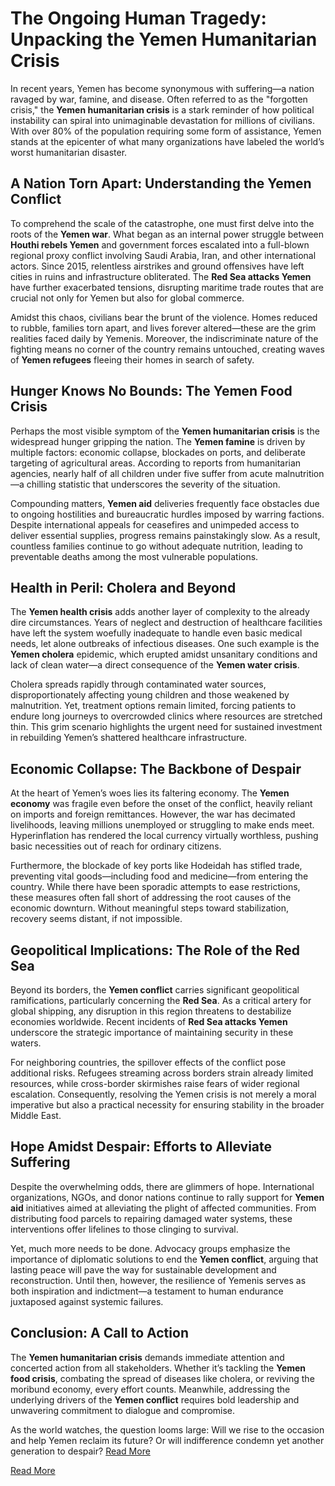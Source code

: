 # The Ongoing Human Tragedy: Unpacking the Yemen Humanitarian Crisis  

In recent years, Yemen has become synonymous with suffering—a nation ravaged by war, famine, and disease. Often referred to as the "forgotten crisis," the **Yemen humanitarian crisis** is a stark reminder of how political instability can spiral into unimaginable devastation for millions of civilians. With over 80% of the population requiring some form of assistance, Yemen stands at the epicenter of what many organizations have labeled the world’s worst humanitarian disaster.

## A Nation Torn Apart: Understanding the Yemen Conflict  

To comprehend the scale of the catastrophe, one must first delve into the roots of the **Yemen war**. What began as an internal power struggle between **Houthi rebels Yemen** and government forces escalated into a full-blown regional proxy conflict involving Saudi Arabia, Iran, and other international actors. Since 2015, relentless airstrikes and ground offensives have left cities in ruins and infrastructure obliterated. The **Red Sea attacks Yemen** have further exacerbated tensions, disrupting maritime trade routes that are crucial not only for Yemen but also for global commerce.

Amidst this chaos, civilians bear the brunt of the violence. Homes reduced to rubble, families torn apart, and lives forever altered—these are the grim realities faced daily by Yemenis. Moreover, the indiscriminate nature of the fighting means no corner of the country remains untouched, creating waves of **Yemen refugees** fleeing their homes in search of safety.

## Hunger Knows No Bounds: The Yemen Food Crisis  

Perhaps the most visible symptom of the **Yemen humanitarian crisis** is the widespread hunger gripping the nation. The **Yemen famine** is driven by multiple factors: economic collapse, blockades on ports, and deliberate targeting of agricultural areas. According to reports from humanitarian agencies, nearly half of all children under five suffer from acute malnutrition—a chilling statistic that underscores the severity of the situation.

Compounding matters, **Yemen aid** deliveries frequently face obstacles due to ongoing hostilities and bureaucratic hurdles imposed by warring factions. Despite international appeals for ceasefires and unimpeded access to deliver essential supplies, progress remains painstakingly slow. As a result, countless families continue to go without adequate nutrition, leading to preventable deaths among the most vulnerable populations.

## Health in Peril: Cholera and Beyond  

The **Yemen health crisis** adds another layer of complexity to the already dire circumstances. Years of neglect and destruction of healthcare facilities have left the system woefully inadequate to handle even basic medical needs, let alone outbreaks of infectious diseases. One such example is the **Yemen cholera** epidemic, which erupted amidst unsanitary conditions and lack of clean water—a direct consequence of the **Yemen water crisis**.

Cholera spreads rapidly through contaminated water sources, disproportionately affecting young children and those weakened by malnutrition. Yet, treatment options remain limited, forcing patients to endure long journeys to overcrowded clinics where resources are stretched thin. This grim scenario highlights the urgent need for sustained investment in rebuilding Yemen’s shattered healthcare infrastructure.

## Economic Collapse: The Backbone of Despair  

At the heart of Yemen’s woes lies its faltering economy. The **Yemen economy** was fragile even before the onset of the conflict, heavily reliant on imports and foreign remittances. However, the war has decimated livelihoods, leaving millions unemployed or struggling to make ends meet. Hyperinflation has rendered the local currency virtually worthless, pushing basic necessities out of reach for ordinary citizens.

Furthermore, the blockade of key ports like Hodeidah has stifled trade, preventing vital goods—including food and medicine—from entering the country. While there have been sporadic attempts to ease restrictions, these measures often fall short of addressing the root causes of the economic downturn. Without meaningful steps toward stabilization, recovery seems distant, if not impossible.

## Geopolitical Implications: The Role of the Red Sea  

Beyond its borders, the **Yemen conflict** carries significant geopolitical ramifications, particularly concerning the **Red Sea**. As a critical artery for global shipping, any disruption in this region threatens to destabilize economies worldwide. Recent incidents of **Red Sea attacks Yemen** underscore the strategic importance of maintaining security in these waters.

For neighboring countries, the spillover effects of the conflict pose additional risks. Refugees streaming across borders strain already limited resources, while cross-border skirmishes raise fears of wider regional escalation. Consequently, resolving the Yemen crisis is not merely a moral imperative but also a practical necessity for ensuring stability in the broader Middle East.

## Hope Amidst Despair: Efforts to Alleviate Suffering  

Despite the overwhelming odds, there are glimmers of hope. International organizations, NGOs, and donor nations continue to rally support for **Yemen aid** initiatives aimed at alleviating the plight of affected communities. From distributing food parcels to repairing damaged water systems, these interventions offer lifelines to those clinging to survival.

Yet, much more needs to be done. Advocacy groups emphasize the importance of diplomatic solutions to end the **Yemen conflict**, arguing that lasting peace will pave the way for sustainable development and reconstruction. Until then, however, the resilience of Yemenis serves as both inspiration and indictment—a testament to human endurance juxtaposed against systemic failures.

## Conclusion: A Call to Action  

The **Yemen humanitarian crisis** demands immediate attention and concerted action from all stakeholders. Whether it’s tackling the **Yemen food crisis**, combating the spread of diseases like cholera, or reviving the moribund economy, every effort counts. Meanwhile, addressing the underlying drivers of the **Yemen conflict** requires bold leadership and unwavering commitment to dialogue and compromise.

As the world watches, the question looms large: Will we rise to the occasion and help Yemen reclaim its future? Or will indifference condemn yet another generation to despair? [Read More](https://www.articlegiants.com/2025/03/yemen-humanitarian-crisis-conflict-and/)

[Read More](https://www.articlegiants.com/)


